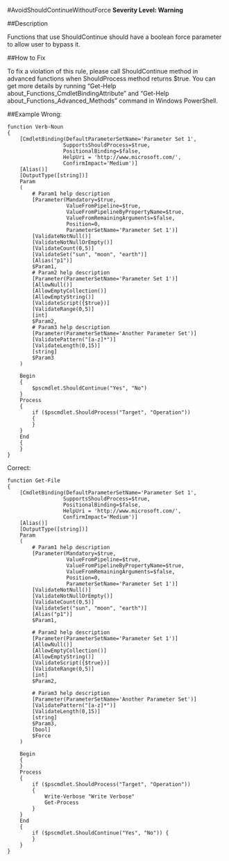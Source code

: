 #AvoidShouldContinueWithoutForce
**Severity Level: Warning**


##Description

Functions that use ShouldContinue should have a boolean force parameter to allow user to bypass it.

##How to Fix

To fix a violation of this rule, please call ShouldContinue method in advanced functions when ShouldProcess method returns $true. You can get more details by running “Get-Help about_Functions_CmdletBindingAttribute” and “Get-Help about_Functions_Advanced_Methods” command in Windows PowerShell.

##Example
Wrong:

	function Verb-Noun
	{
	    [CmdletBinding(DefaultParameterSetName='Parameter Set 1', 
	                  SupportsShouldProcess=$true, 
	                  PositionalBinding=$false,
	                  HelpUri = 'http://www.microsoft.com/',
	                  ConfirmImpact='Medium')]
	    [Alias()]
	    [OutputType([string])]
	    Param
	    (
	        # Param1 help description
	        [Parameter(Mandatory=$true, 
	                   ValueFromPipeline=$true,
	                   ValueFromPipelineByPropertyName=$true, 
	                   ValueFromRemainingArguments=$false, 
	                   Position=0,
	                   ParameterSetName='Parameter Set 1')]
	        [ValidateNotNull()]
	        [ValidateNotNullOrEmpty()]
	        [ValidateCount(0,5)]
	        [ValidateSet("sun", "moon", "earth")]
	        [Alias("p1")] 
	        $Param1,
	        # Param2 help description
	        [Parameter(ParameterSetName='Parameter Set 1')]
	        [AllowNull()]
	        [AllowEmptyCollection()]
	        [AllowEmptyString()]
	        [ValidateScript({$true})]
	        [ValidateRange(0,5)]
	        [int]
	        $Param2,
	        # Param3 help description
	        [Parameter(ParameterSetName='Another Parameter Set')]
	        [ValidatePattern("[a-z]*")]
	        [ValidateLength(0,15)]
	        [string]
	        $Param3
	    )

	    Begin
	    {
	        $pscmdlet.ShouldContinue("Yes", "No")
	    }
	    Process
	    {
	        if ($pscmdlet.ShouldProcess("Target", "Operation"))
	        {
	        }
	    }
	    End
	    {
	    }
	}

Correct:

	function Get-File
	{
	    [CmdletBinding(DefaultParameterSetName='Parameter Set 1', 
	                  SupportsShouldProcess=$true, 
	                  PositionalBinding=$false,
	                  HelpUri = 'http://www.microsoft.com/',
	                  ConfirmImpact='Medium')]
	    [Alias()]
	    [OutputType([string])]
	    Param
	    (
	        # Param1 help description
	        [Parameter(Mandatory=$true, 
	                   ValueFromPipeline=$true,
	                   ValueFromPipelineByPropertyName=$true, 
	                   ValueFromRemainingArguments=$false, 
	                   Position=0,
	                   ParameterSetName='Parameter Set 1')]
	        [ValidateNotNull()]
	        [ValidateNotNullOrEmpty()]
	        [ValidateCount(0,5)]
	        [ValidateSet("sun", "moon", "earth")]
	        [Alias("p1")] 
	        $Param1,

	        # Param2 help description
	        [Parameter(ParameterSetName='Parameter Set 1')]
	        [AllowNull()]
	        [AllowEmptyCollection()]
	        [AllowEmptyString()]
	        [ValidateScript({$true})]
	        [ValidateRange(0,5)]
	        [int]
	        $Param2,

	        # Param3 help description
	        [Parameter(ParameterSetName='Another Parameter Set')]
	        [ValidatePattern("[a-z]*")]
	        [ValidateLength(0,15)]
	        [string]
	        $Param3,
	        [bool]
	        $Force
	    )

	    Begin
	    {
	    }
	    Process
	    {
	        if ($pscmdlet.ShouldProcess("Target", "Operation"))
	        {
	            Write-Verbose "Write Verbose"
	            Get-Process
	        }
	    }
	    End
	    {
	        if ($pscmdlet.ShouldContinue("Yes", "No")) {
	        }
	    }
	}
